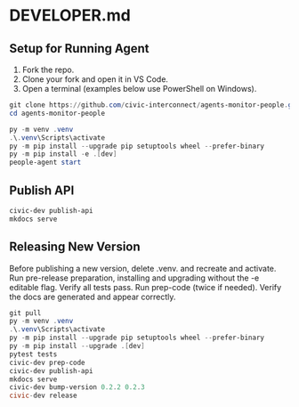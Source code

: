 # DEVELOPER.md

## Setup for Running Agent

1. Fork the repo.
2. Clone your fork and open it in VS Code.
3. Open a terminal (examples below use PowerShell on Windows).

```powershell
git clone https://github.com/civic-interconnect/agents-monitor-people.git
cd agents-monitor-people

py -m venv .venv
.\.venv\Scripts\activate
py -m pip install --upgrade pip setuptools wheel --prefer-binary
py -m pip install -e .[dev]
people-agent start
```

## Publish API

```powershell
civic-dev publish-api
mkdocs serve
```

## Releasing New Version

Before publishing a new version, delete .venv. and recreate and activate.
Run pre-release preparation, installing and upgrading without the -e editable flag.
Verify all tests pass. Run prep-code (twice if needed).
Verify the docs are generated and appear correctly.

```powershell
git pull
py -m venv .venv
.\.venv\Scripts\activate
py -m pip install --upgrade pip setuptools wheel --prefer-binary
py -m pip install --upgrade .[dev]
pytest tests
civic-dev prep-code
civic-dev publish-api
mkdocs serve
civic-dev bump-version 0.2.2 0.2.3
civic-dev release
```
